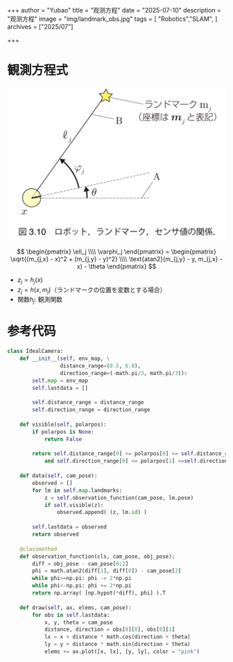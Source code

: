 +++
author = "Yubao"
title = "观测方程"
date = "2025-07-10"
description = "观测方程"
image = "img/landmark_obs.jpg"
tags = [
    "Robotics","SLAM",
]
archives = ["2025/07"]

+++

# 観測方程式

![landmark_obs](https://raw.githubusercontent.com/yubaoliu/assets/image/landmark_obs.jpg)



$$
\begin{pmatrix} 
\ell_j \\\\  \varphi_j \end{pmatrix} = \begin{pmatrix} \sqrt{(m_{j,x} - x)^2 + (m_{j,y} - y)^2} \\\\ \text{atan2}(m_{j,y} - y, m_{j,x} - x) - \theta
\end{pmatrix}
$$


- $z_j = h_j (x)$
- $z_j = h(x, m_j)$（ランドマークの位置を変数とする場合）
- 関数$h_j$: 観測関数



# 参考代码

```python
class IdealCamera:
    def __init__(self, env_map, \
                 distance_range=(0.5, 6.0),
                 direction_range=(-math.pi/3, math.pi/3)):
        self.map = env_map
        self.lastdata = []
        
        self.distance_range = distance_range
        self.direction_range = direction_range
        
    def visible(self, polarpos):
        if polarpos is None:
            return False
        
        return self.distance_range[0] <= polarpos[0] <= self.distance_range[1] \
            and self.direction_range[0] <= polarpos[1] <=self.direction_range[1]
        
    def data(self, cam_pose):
        observed = []
        for lm in self.map.landmarks:
            z = self.observation_function(cam_pose, lm.pose)
            if self.visible(z):
                observed.append( (z, lm.id) )
            
        self.lastdata = observed
        return observed
            
    @classmethod
    def observation_function(cls, cam_pose, obj_pose):
        diff = obj_pose - cam_pose[0:2]
        phi = math.atan2(diff[1], diff[0]) - cam_pose[2]
        while phi>=np.pi: phi -= 2*np.pi
        while phi<-np.pi: phi += 2*np.pi
        return np.array( [np.hypot(*diff), phi] ).T
    
    def draw(self, ax, elems, cam_pose):
        for obs in self.lastdata:
            x, y, theta = cam_pose
            distance, direction = obs[0][0], obs[0][1]
            lx = x + distance * math.cos(direction + theta)
            ly = y + distance * math.sin(direction + theta)
            elems += ax.plot([x, lx], [y, ly], color = "pink")
 
```

